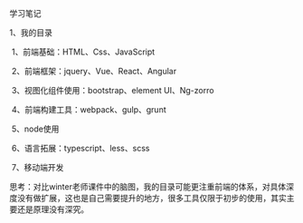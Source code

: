 学习笔记

1、我的目录

​	1、前端基础：HTML、Css、JavaScript

​	2、前端框架：jquery、Vue、React、Angular

​	3、视图化组件使用：bootstrap、element UI、Ng-zorro

​	4、前端构建工具：webpack、gulp、grunt

​	5、node使用

​	6、语言拓展：typescript、less、scss

​	7、移动端开发

思考：对比winter老师课件中的脑图，我的目录可能更注重前端的体系，对具体深度没有做扩展，这也是自己需要提升的地方，很多工具仅限于初步的使用，其实主要还是原理没有深究。